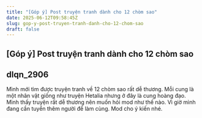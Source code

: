 ```yaml
---
title: "[Góp ý] Post truyện tranh dành cho 12 chòm sao"
date: 2025-06-12T09:58:45Z
slug: gop-y-post-truyen-tranh-danh-cho-12-chom-sao
draft: false
---
```


## [Góp ý] Post truyện tranh dành cho 12 chòm sao

## dlqn_2906

Mình mới tìm được truyện tranh về 12 chòm sao rất dễ thương. Mỗi cung là một nhân vật giống như truyện Hetalia nhưng ở đây là cung hoàng đạo. Mình thấy truyện rất dễ thương nên muốn hỏi mod như thế nào. Vì giờ mình đang cần tuyển thêm người để làm cùng. Mod cho ý kiến nhé.